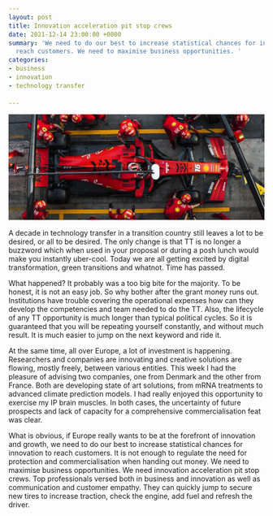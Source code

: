 ```yaml
---
layout: post
title: Innovation acceleration pit stop crews
date: 2021-12-14 23:00:00 +0000
summary: 'We need to do our best to increase statistical chances for innovation to
  reach customers. We need to maximise business opportunities. '
categories:
- business
- innovation
- technology transfer

---
```

![](/assets/img/gustavo-campos-b87zmorezro-unsplash.jpg)

A decade in technology transfer in a transition country still leaves a lot to be desired, or all to be desired. The only change is that TT is no longer a buzzword which when used in your proposal or during a posh lunch would make you instantly uber-cool. Today we are all getting excited by digital transformation, green transitions and whatnot. Time has passed.

What happened? It probably was a too big bite for the majority. To be honest, it is not an easy job. So why bother after the grant money runs out. Institutions have trouble covering the operational expenses how can they develop the competencies and team needed to do the TT. Also, the lifecycle of any TT opportunity is much longer than typical political cycles. So it is guaranteed that you will be repeating yourself constantly, and without much result. It is much easier to jump on the next keyword and ride it.

At the same time, all over Europe, a lot of investment is happening. Researchers and companies are innovating and creative solutions are flowing, mostly freely, between various entities. This week I had the pleasure of advising two companies, one from Denmark and the other from France. Both are developing state of art solutions, from mRNA treatments to advanced climate prediction models. I had really enjoyed this opportunity to exercise my IP brain muscles. In both cases, the uncertainty of future prospects and lack of capacity for a comprehensive commercialisation feat was clear.

What is obvious, if Europe really wants to be at the forefront of innovation and growth, we need to do our best to increase statistical chances for innovation to reach customers. It is not enough to regulate the need for protection and commercialisation when handing out money. We need to maximise business opportunities. We need innovation acceleration pit stop crews. Top professionals versed both in business and innovation as well as communication and customer empathy. They can quickly jump to secure new tires to increase traction, check the engine, add fuel and refresh the driver.